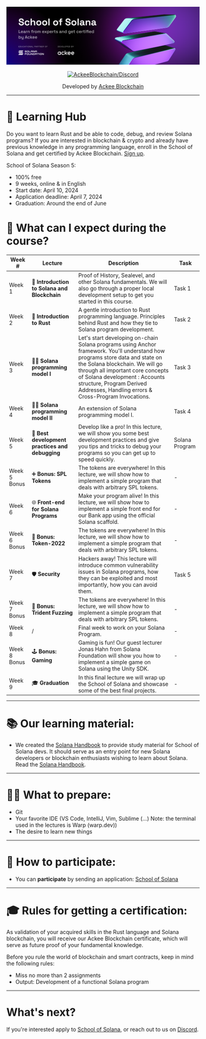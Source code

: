
![School of Solana](https://github.com/School-of-Solana/.github/blob/main/assets/Season-5-Banner.png?raw=true)


<div align="center">

<a href="https://discord.gg/z3JVuZyFnp">
  <img src="https://discordapp.com/api/guilds/867746290678104064/widget.png?style=banner2" width="250" title="AckeeBlockchain/Discord">
</a>

Developed by [Ackee Blockchain](https://ackeeblockchain.com)
</div>

-----

<div align="left">

# 💜 Learning Hub
Do you want to learn Rust and be able to code, debug, and review Solana programs? If you are interested in blockchain & crypto and already have previous knowledge in any programming language, enroll in the School of Solana and get certified by Ackee Blockchain. [Sign up](https://ackee.xyz/school-of-solana).

School of Solana Season 5:
- 100% free
- 9 weeks, online & in English
- Start date: April 10, 2024
- Application deadline: April 7, 2024
- Graduation: Around the end of June




# 📝 What can I expect during the course?

|Week #|Lecture|Description|Task|
|--|--|--|--|
|Week 1|👋 **Introduction to Solana and Blockchain**|Proof of History, Sealevel, and other Solana fundamentals. We will also go through a proper local development setup to get you started in this course.|Task 1|
|Week 2|🧡 **Introduction to Rust**|A gentle introduction to Rust programming language. Principles behind Rust and how they tie to Solana program development.|Task 2|
|Week 3|👩‍💻 **Solana programming model I**|Let's start developing on-chain Solana programs using Anchor framework. You'll understand how programs store data and state on the Solana blockchain. We will go through all important core concepts of Solana development : Accounts structure, Program Derived Addresses, Handling errors & Cross-Program Invocations.|Task 3|
|Week 4|👩‍💻 **Solana programming model II**|An extension of Solana programming model I.|Task 4|
|Week 5|🐛 **Best development practices and debugging**| Develop like a pro! In this lecture, we will show you some best development practices and give you tips and tricks to debug your programs so you can get up to speed quickly. |Solana Program|
|Week 5 Bonus|➕ **Bonus: SPL Tokens**|The tokens are everywhere! In this lecture, we will show how to implement a simple program that deals with arbitrary SPL tokens.|-|
|Week 6|🌐 **Front-end for Solana Programs**|Make your program alive! In this lecture, we will show how to implement a simple front end for our Bank app using the official Solana scaffold.|-|
|Week 6 Bonus|💸 **Bonus: Token-2022**|The tokens are everywhere! In this lecture, we will show how to implement a simple program that deals with arbitrary SPL tokens.|-|
|Week 7|🛡️ **Security**|Hackers away! This lecture will introduce common vulnerability issues in Solana programs, how they can be exploited and most importantly, how you can avoid them.|Task 5|
|Week 7 Bonus|🔱 **Bonus: Trident Fuzzing**|The tokens are everywhere! In this lecture, we will show how to implement a simple program that deals with arbitrary SPL tokens.|-|
|Week 8|/|Final week to work on your Solana Program.|-|
|Week 8 Bonus|🕹️ **Bonus: Gaming**|Gaming is fun! Our guest lecturer Jonas Hahn from Solana Foundation will show you how to implement a simple game on Solana using the Unity SDK.|-|
|Week 9|🎓 **Graduation**|In this final lecture we will wrap up the School of Solana and showcase some of the best final projects.|-|

</div>

-----

# 📚 Our learning material:
- We created the [Solana Handbook](https://ackeeblockchain.com/solana-handbook.pdf) to provide study material for School of Solana devs. It should serve as an entry point for new Solana developers or blockchain enthusiasts wishing to learn about Solana. Read the [Solana Handbook](https://ackeeblockchain.com/solana-handbook.pdf).

-----

# 👩‍💻 What to prepare:
- Git
- Your favorite IDE (VS Code, IntelliJ, Vim, Sublime (...) Note: the terminal used in the lectures is Warp (warp.dev))
- The desire to learn new things

-----

# 🔬 How to participate:
- You can **participate** by sending an application: [School of Solana](https://ackee.xyz/school-of-solana)

-----

# 🎓 Rules for getting a certification:
As validation of your acquired skills in the Rust language and Solana blockchain, you will receive our Ackee Blockchain certificate, which will serve as future proof of your fundamental knowledge.

Before you rule the world of blockchain and smart contracts, keep in mind the following rules:
- Miss no more than 2 assignments
- Output: Development of a functional Solana program

-----

# What's next?
If you're interested apply to [School of Solana](https://school-of-solana.beehiiv.com/), or reach out to us on [Discord](https://discord.gg/z3JVuZyFnp).
